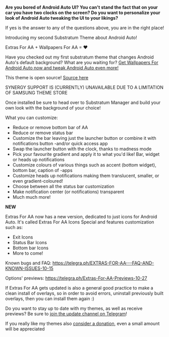 **Are you bored of Android Auto UI? You can't stand the fact that on your car you have two clocks on the screen? Do you want to personalize your look of Android Auto tweaking the UI to your likings?**

If yes is the answer to any of the questions above, you are in the right place!

Introducing my second Substratum Theme about Android Auto!

Extras For AA + Wallpapers For AA = ❤

Have you checked out my first substratum theme that changes Android Auto's default background? What are you waiting for? [Get Wallpapers For Android Auto now and tweak Android Auto even more!](https://github.com/shmykelsa/wp4aa-release)

This theme is open source! [Source here](https://github.com/shmykelsa/extras4aa)

SYNERGY SUPPORT IS (CURRENTLY) UNAVAILABLE DUE TO A LIMITATION OF SAMSUNG THEME STORE

Once installed be sure to head over to Substratum Manager and build your own look with the background of your choice!

What you can customize:

- Reduce or remove bottom bar of AA
- Reduce or remove status bar
- Customize the bar leaving just the launcher button or combine it with notifications button -and/or quick access app
- Swap the launcher button with the clock, thanks to madness mode
- Pick your favourite gradient and apply it to what you'd like! Bar, widget or heads up notifications
- Customize colours of various things such as accent (bottom widget), bottom bar, caption of -apps
- Customize heads up notifications making them translucent, smaller, or even gradient-coloured!
- Choose between all the status bar customization
- Make notification center (or notifications) transparent
- Much much more!

**NEW** 

Extras For AA now has a new version, dedicated to just icons for Android Auto. It's called Extras For AA Icons Special and features customization such as:

- Exit Icons
- Status Bar Icons
- Bottom bar Icons
- More to come!

Known bugs and FAQ: https://telegra.ph/EXTRAS-FOR-AA---FAQ-AND-KNOWN-ISSUES-10-15

Options' previews: https://telegra.ph/Extras-For-AA-Previews-10-27

If Extras For AA gets updated is also a general good practice to make a clean install of overlays, so in order to avoid errors, uninstall previously built overlays, then you can install them again :)


Do you want to stay up to date with my themes, as well as receive previews? Be sure to [join the update channel on Telegram](http://t.me/shmykelsathemes)!

If you really like my themes also [consider a donation](http://paypal.me/grizzo96), even a small amount will be appreciated
